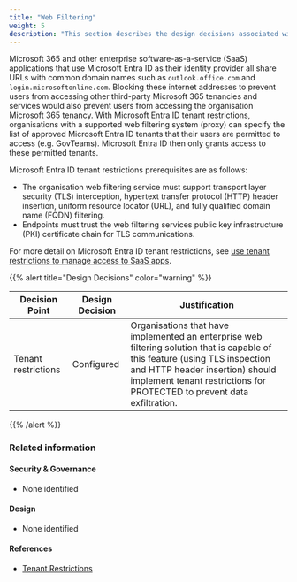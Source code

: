 ```yaml
---
title: "Web Filtering"
weight: 5
description: "This section describes the design decisions associated with managing endpoint security for system(s) built using ASD's Blueprint for Secure Cloud."
---
```


Microsoft 365 and other enterprise software-as-a-service (SaaS) applications that use Microsoft Entra ID as their identity provider all share URLs with common domain names such as `outlook.office.com` and `login.microsoftonline.com`. Blocking these internet addresses to prevent users from accessing other third-party Microsoft 365 tenancies and services would also prevent users from accessing the organisation Microsoft 365 tenancy. With Microsoft Entra ID tenant restrictions, organisations with a supported web filtering system (proxy) can specify the list of approved Microsoft Entra ID tenants that their users are permitted to access (e.g. GovTeams). Microsoft Entra ID then only grants access to these permitted tenants.

Microsoft Entra ID tenant restrictions prerequisites are as follows:

* The organisation web filtering service must support transport layer security (TLS) interception, hypertext transfer protocol (HTTP) header insertion, uniform resource locator (URL), and fully qualified domain name (FQDN) filtering.
* Endpoints must trust the web filtering services public key infrastructure (PKI) certificate chain for TLS communications.  

For more detail on Microsoft Entra ID tenant restrictions, see [use tenant restrictions to manage access to SaaS apps](https://learn.microsoft.com/entra/identity/enterprise-apps/tenant-restrictions).

{{% alert title="Design Decisions" color="warning" %}}

| Decision Point      | Design Decision | Justification                                                                                                                                                                                                                              |
|---------------------|-----------------|--------------------------------------------------------------------------------------------------------------------------------------------------------------------------------------------------------------------------------------------|
| Tenant restrictions | Configured      | Organisations that have implemented an enterprise web filtering solution that is capable of this feature (using TLS inspection and HTTP header insertion) should implement tenant restrictions for PROTECTED to prevent data exfiltration. |

{{% /alert %}}

### Related information

#### Security & Governance

* None identified

#### Design

* None identified

#### References

* [Tenant Restrictions](https://learn.microsoft.com/entra/identity/enterprise-apps/tenant-restrictions)